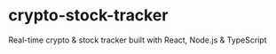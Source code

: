 # crypto-stock-tracker
Real-time crypto &amp; stock tracker built with React, Node.js &amp; TypeScript
